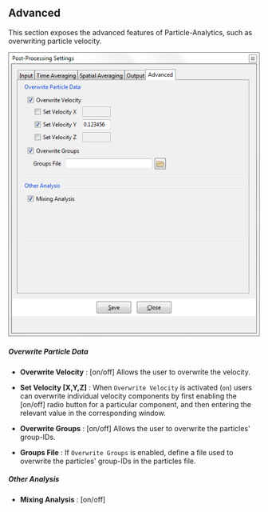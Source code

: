 ## Advanced

This section exposes the advanced features of Particle-Analytics, such as overwriting particle velocity.

![Post-Processing Settings: Advanced](img/postProSettingsAdvancedTab.png)

##### Overwrite Particle Data

* **Overwrite Velocity** : [on/off] Allows the user to overwrite the velocity.

 - **Set Velocity [X,Y,Z]** : When `Overwrite Velocity` is activated (`on`) users can overwrite individual velocity components by first enabling the [on/off] radio button for a particular component, and then entering the relevant value in the corresponding window.

* **Overwrite Groups** : [on/off] Allows the user to overwrite the particles' group-IDs.

 - **Groups File** : If `Overwrite Groups` is enabled, define a file used to overwrite the particles' group-IDs in the particles file.

##### Other Analysis

* **Mixing Analysis** : [on/off]